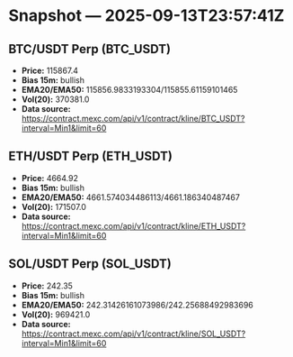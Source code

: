 # Snapshot — 2025-09-13T23:57:41Z

## BTC/USDT Perp (BTC_USDT)
- **Price:** 115867.4
- **Bias 15m:** bullish
- **EMA20/EMA50:** 115856.9833193304/115855.61159101465
- **Vol(20):** 370381.0
- **Data source:** https://contract.mexc.com/api/v1/contract/kline/BTC_USDT?interval=Min1&limit=60

## ETH/USDT Perp (ETH_USDT)
- **Price:** 4664.92
- **Bias 15m:** bullish
- **EMA20/EMA50:** 4661.574034486113/4661.186340487467
- **Vol(20):** 171507.0
- **Data source:** https://contract.mexc.com/api/v1/contract/kline/ETH_USDT?interval=Min1&limit=60

## SOL/USDT Perp (SOL_USDT)
- **Price:** 242.35
- **Bias 15m:** bullish
- **EMA20/EMA50:** 242.31426161073986/242.25688492983696
- **Vol(20):** 969421.0
- **Data source:** https://contract.mexc.com/api/v1/contract/kline/SOL_USDT?interval=Min1&limit=60
